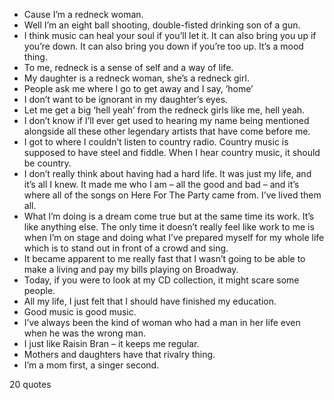  - Cause I’m a redneck woman.
 - Well I’m an eight ball shooting, double-fisted drinking son of a gun.
 - I think music can heal your soul if you’ll let it. It can also bring you up if you’re down. It can also bring you down if you’re too up. It’s a mood thing.
 - To me, redneck is a sense of self and a way of life.
 - My daughter is a redneck woman, she’s a redneck girl.
 - People ask me where I go to get away and I say, ‘home’
 - I don’t want to be ignorant in my daughter’s eyes.
 - Let me get a big ‘hell yeah’ from the redneck girls like me, hell yeah.
 - I don’t know if I’ll ever get used to hearing my name being mentioned alongside all these other legendary artists that have come before me.
 - I got to where I couldn’t listen to country radio. Country music is supposed to have steel and fiddle. When I hear country music, it should be country.
 - I don’t really think about having had a hard life. It was just my life, and it’s all I knew. It made me who I am – all the good and bad – and it’s where all of the songs on Here For The Party came from. I’ve lived them all.
 - What I’m doing is a dream come true but at the same time its work. It’s like anything else. The only time it doesn’t really feel like work to me is when I’m on stage and doing what I’ve prepared myself for my whole life which is to stand out in front of a crowd and sing.
 - It became apparent to me really fast that I wasn’t going to be able to make a living and pay my bills playing on Broadway.
 - Today, if you were to look at my CD collection, it might scare some people.
 - All my life, I just felt that I should have finished my education.
 - Good music is good music.
 - I’ve always been the kind of woman who had a man in her life even when he was the wrong man.
 - I just like Raisin Bran – it keeps me regular.
 - Mothers and daughters have that rivalry thing.
 - I’m a mom first, a singer second.

20 quotes